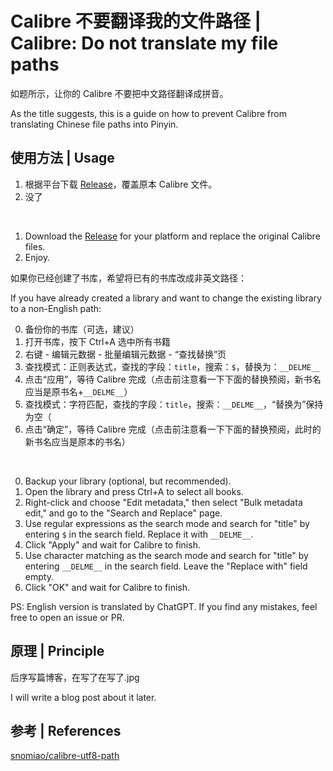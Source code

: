 # Calibre 不要翻译我的文件路径 | Calibre: Do not translate my file paths

如题所示，让你的 Calibre 不要把中文路径翻译成拼音。

As the title suggests, this is a guide on how to prevent Calibre from translating Chinese file paths into Pinyin.

## 使用方法 | Usage

1. 根据平台下载 [Release](https://github.com/Cirn09/calibre-do-not-translate-my-path/releases/latest)，覆盖原本 Calibre 文件。
2. 没了

<br/>

1. Download the [Release](https://github.com/Cirn09/calibre-do-not-translate-my-path/releases/latest) for your platform and replace the original Calibre files.
2. Enjoy.


如果你已经创建了书库，希望将已有的书库改成非英文路径：

If you have already created a library and want to change the existing library to a non-English path:

0. 备份你的书库（可选，建议）
1. 打开书库，按下 Ctrl+A 选中所有书籍
2. 右键 - 编辑元数据 - 批量编辑元数据 - “查找替换”页
3. 查找模式：正则表达式，查找的字段：`title`，搜索：`$`，替换为：`__DELME__`
4. 点击“应用”，等待 Calibre 完成（点击前注意看一下下面的替换预阅，新书名应当是原书名+`__DELME__`）
5. 查找模式：字符匹配，查找的字段：`title`，搜索：`__DELME__`，“替换为”保持为空（
5. 点击“确定”，等待 Calibre 完成（点击前注意看一下下面的替换预阅，此时的新书名应当是原本的书名）

<br/>

0. Backup your library (optional, but recommended).
1. Open the library and press Ctrl+A to select all books.
2. Right-click and choose "Edit metadata," then select "Bulk metadata edit," and go to the "Search and Replace" page.
3. Use regular expressions as the search mode and search for "title" by entering `$` in the search field. Replace it with `__DELME__`.
4. Click "Apply" and wait for Calibre to finish.
5. Use character matching as the search mode and search for "title" by entering `__DELME__` in the search field. Leave the "Replace with" field empty.
6. Click "OK" and wait for Calibre to finish.

PS: English version is translated by ChatGPT. If you find any mistakes, feel free to open an issue or PR.


## 原理 | Principle

后序写篇博客，在写了在写了.jpg

I will write a blog post about it later.

## 参考 | References

[snomiao/calibre-utf8-path](https://github.com/snomiao/calibre-utf8-path)